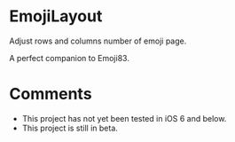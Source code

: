 EmojiLayout
=============

Adjust rows and columns number of emoji page.

A perfect companion to Emoji83.

Comments
==========

* This project has not yet been tested in iOS 6 and below.
* This project is still in beta.
